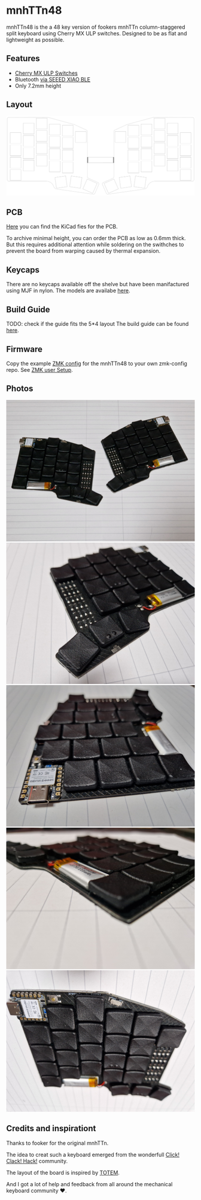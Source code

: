 # mnhTTn48

mnhTTn48 is the a 48 key version of fookers mnhTTn column-staggered split keyboard using Cherry MX ULP switches.
Designed to be as flat and lightweight as possible.

## Features
* [Cherry MX ULP Switches](https://www.cherry.de/mx-ulp-click)
* Bluetooth [via SEEED XIAO BLE](https://www.seeedstudio.com/Seeed-XIAO-BLE-nRF52840-p-5201.html)
* Only 7.2mm height

## Layout
![Layout](docs/images/layout.svg)

## PCB
[Here](/board/) you can find the KiCad fies for the PCB.

To archive minimal height, you can order the PCB as low as 0.6mm thick.
But this requires additional attention while soldering on the swithches to prevent the board from warping caused by thermal expansion.

## Keycaps
There are no keycaps available off the shelve but have been manifactured using MJF in nylon.
The models are availabe [here](/keycaps/).

## Build Guide
TODO: check if the guide fits the 5*4 layout
The build guide can be found [here](/docs/buildguide.md).

## Firmware
Copy the example [ZMK config](/zmk-config) for the mnhTTn48 to your own zmk-config repo. See [ZMK user Setup](https://zmk.dev/docs/user-setup).

## Photos
![mnhTTn](/docs/images/mnhTTn48_black_both.jpg)\
![mnhTTn](/docs/images/mnhTTn48_black_perspective.jpg)\
![mnhTTn](/docs/images/mnhTTn48_black_side.jpg)\
![mnhTTn](/docs/images/mnhTTn48_black_profile.jpg)\
![mnhTTn](/docs/images/mnhTTn48_black_top.jpg)

## Credits and inspirationt
Thanks to fooker for the original mnhTTn.

The idea to creat such a keyboard emerged from the wonderfull [Click! Clack! Hack!](https://www.clickclackhack.de/) community.

The layout of the board is inspired by [TOTEM](https://github.com/GEIGEIGEIST/TOTEM).

And I got a lot of help and feedback from all around the mechanical keyboard community :heart:.
